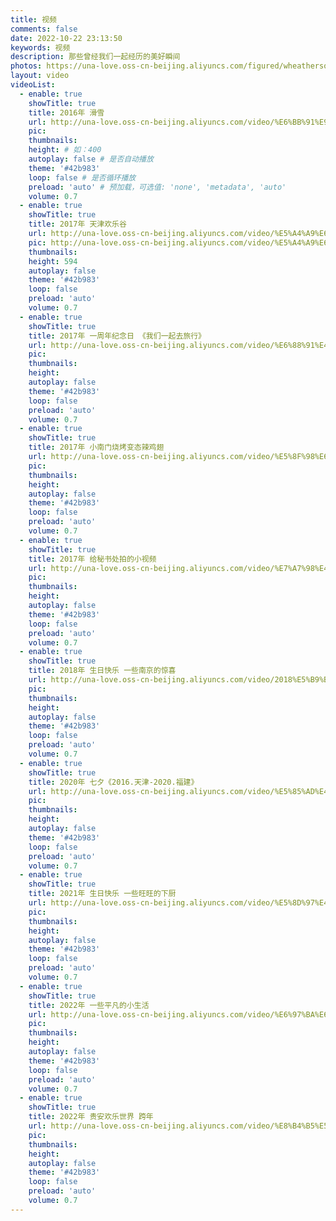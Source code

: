 ```yaml
---
title: 视频
comments: false
date: 2022-10-22 23:13:50
keywords: 视频
description: 那些曾经我们一起经历的美好瞬间
photos: https://una-love.oss-cn-beijing.aliyuncs.com/figured/wheatherson2.jpg
layout: video
videoList:
  - enable: true
    showTitle: true
    title: 2016年 滑雪
    url: http://una-love.oss-cn-beijing.aliyuncs.com/video/%E6%BB%91%E9%9B%AA.mp4
    pic: 
    thumbnails:
    height: # 如：400
    autoplay: false # 是否自动播放
    theme: '#42b983'
    loop: false # 是否循环播放
    preload: 'auto' # 预加载，可选值: 'none', 'metadata', 'auto'
    volume: 0.7
  - enable: true
    showTitle: true
    title: 2017年 天津欢乐谷
    url: http://una-love.oss-cn-beijing.aliyuncs.com/video/%E5%A4%A9%E6%B4%A5%E6%AC%A2%E4%B9%90%E8%B0%B7.mp4
    pic: http://una-love.oss-cn-beijing.aliyuncs.com/video/%E5%A4%A9%E6%B4%A5%E6%AC%A2%E4%B9%90%E8%B0%B7.jpg
    thumbnails:
    height: 594 
    autoplay: false 
    theme: '#42b983'
    loop: false 
    preload: 'auto' 
    volume: 0.7
  - enable: true
    showTitle: true
    title: 2017年 一周年纪念日 《我们一起去旅行》
    url: http://una-love.oss-cn-beijing.aliyuncs.com/video/%E6%88%91%E4%BB%AC%E4%B8%80%E8%B5%B7%E5%8E%BB%E6%97%85%E8%A1%8C.mp4
    pic: 
    thumbnails:
    height: 
    autoplay: false 
    theme: '#42b983'
    loop: false 
    preload: 'auto' 
    volume: 0.7
  - enable: true
    showTitle: true
    title: 2017年 小南门烧烤变态辣鸡翅
    url: http://una-love.oss-cn-beijing.aliyuncs.com/video/%E5%8F%98%E6%80%81%E8%BE%A3.mp4
    pic: 
    thumbnails:
    height: 
    autoplay: false 
    theme: '#42b983'
    loop: false 
    preload: 'auto' 
    volume: 0.7
  - enable: true
    showTitle: true
    title: 2017年 给秘书处拍的小视频
    url: http://una-love.oss-cn-beijing.aliyuncs.com/video/%E7%A7%98%E4%B9%A6%E5%A4%84%E4%B8%80%E8%B5%B7%E6%8B%8D%E8%A7%86%E9%A2%91.mp4
    pic: 
    thumbnails:
    height: 
    autoplay: false 
    theme: '#42b983'
    loop: false 
    preload: 'auto' 
    volume: 0.7
  - enable: true
    showTitle: true
    title: 2018年 生日快乐 一些南京的惊喜
    url: http://una-love.oss-cn-beijing.aliyuncs.com/video/2018%E5%B9%B4%E7%94%9F%E6%97%A5.mp4
    pic: 
    thumbnails:
    height: 
    autoplay: false 
    theme: '#42b983'
    loop: false 
    preload: 'auto' 
    volume: 0.7
  - enable: true
    showTitle: true
    title: 2020年 七夕《2016.天津-2020.福建》
    url: http://una-love.oss-cn-beijing.aliyuncs.com/video/%E5%85%AD%E4%B8%80%E5%BF%AB%E4%B9%90.mp4
    pic: 
    thumbnails:
    height: 
    autoplay: false 
    theme: '#42b983'
    loop: false 
    preload: 'auto' 
    volume: 0.7
  - enable: true
    showTitle: true
    title: 2021年 生日快乐 一些旺旺的下厨
    url: http://una-love.oss-cn-beijing.aliyuncs.com/video/%E5%8D%97%E4%BA%AC%E7%94%9F%E6%97%A5%E6%97%BA%E6%97%BA%E4%B8%8B%E5%8E%A8.mp4
    pic: 
    thumbnails:
    height: 
    autoplay: false 
    theme: '#42b983'
    loop: false 
    preload: 'auto' 
    volume: 0.7
  - enable: true
    showTitle: true
    title: 2022年 一些平凡的小生活
    url: http://una-love.oss-cn-beijing.aliyuncs.com/video/%E6%97%BA%E6%97%BA%E6%B4%97%E7%A2%97%E6%88%91%E4%BB%AC%E6%99%AE%E6%99%AE%E9%80%9A%E9%80%9A%E7%9A%84%E5%B0%8F%E6%97%A5%E5%AD%90.mp4
    pic: 
    thumbnails:
    height: 
    autoplay: false 
    theme: '#42b983'
    loop: false 
    preload: 'auto' 
    volume: 0.7
  - enable: true
    showTitle: true
    title: 2022年 贵安欢乐世界 跨年
    url: http://una-love.oss-cn-beijing.aliyuncs.com/video/%E8%B4%B5%E5%AE%89%E6%AC%A2%E4%B9%90%E4%B8%96%E7%95%8C%E4%B8%80%E8%B5%B7%E8%B7%A8%E5%B9%B4.mp4
    pic: 
    thumbnails:
    height: 
    autoplay: false 
    theme: '#42b983'
    loop: false 
    preload: 'auto' 
    volume: 0.7
---
```

